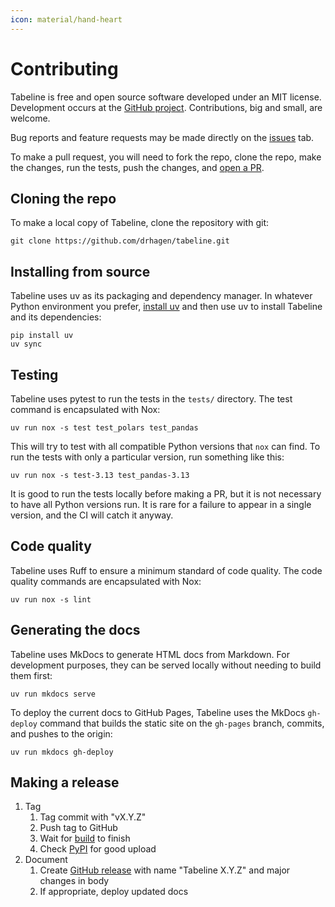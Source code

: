 ```yaml
---
icon: material/hand-heart
---
```


# Contributing

Tabeline is free and open source software developed under an MIT license. Development occurs at the [GitHub project](https://github.com/drhagen/tabeline). Contributions, big and small, are welcome.

Bug reports and feature requests may be made directly on the [issues](https://github.com/drhagen/tabeline/issues) tab.

To make a pull request, you will need to fork the repo, clone the repo, make the changes, run the tests, push the changes, and [open a PR](https://github.com/drhagen/tabeline/pulls).

## Cloning the repo

To make a local copy of Tabeline, clone the repository with git:

```shell
git clone https://github.com/drhagen/tabeline.git
```

## Installing from source

Tabeline uses uv as its packaging and dependency manager. In whatever Python environment you prefer, [install uv](https://docs.astral.sh/uv/getting-started/installation/) and then use uv to install Tabeline and its dependencies:

```shell
pip install uv
uv sync
```

## Testing

Tabeline uses pytest to run the tests in the `tests/` directory. The test command is encapsulated with Nox:

```shell
uv run nox -s test test_polars test_pandas
```

This will try to test with all compatible Python versions that `nox` can find. To run the tests with only a particular version, run something like this:

```shell
uv run nox -s test-3.13 test_pandas-3.13
```

It is good to run the tests locally before making a PR, but it is not necessary to have all Python versions run. It is rare for a failure to appear in a single version, and the CI will catch it anyway.

## Code quality

Tabeline uses Ruff to ensure a minimum standard of code quality. The code quality commands are encapsulated with Nox:

```shell
uv run nox -s lint
```

## Generating the docs

Tabeline uses MkDocs to generate HTML docs from Markdown. For development purposes, they can be served locally without needing to build them first:

```shell
uv run mkdocs serve
```

To deploy the current docs to GitHub Pages, Tabeline uses the MkDocs `gh-deploy` command that builds the static site on the `gh-pages` branch, commits, and pushes to the origin:

```shell
uv run mkdocs gh-deploy
```

## Making a release

1. Tag
    1. Tag commit with "vX.Y.Z"
    2. Push tag to GitHub
    3. Wait for [build](https://github.com/drhagen/tabeline/actions/workflows/release.yml) to finish
    4. Check [PyPI](https://pypi.org/project/tabeline/) for good upload
2. Document
    1. Create [GitHub release](https://github.com/drhagen/tabeline/releases) with name "Tabeline X.Y.Z" and major changes in body
    2. If appropriate, deploy updated docs
